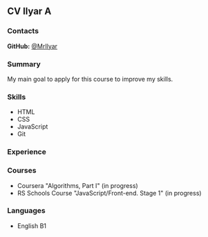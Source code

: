 ## **CV Ilyar A**

### **Contacts**

**GitHub:** [@MrIlyar](https://github.com/MrIlyar)

### **Summary**

My main goal to apply for this course to improve my skills.

### **Skills**

- HTML
- CSS
- JavaScript
- Git

### **Experience**

### **Courses**
- Coursera "Algorithms, Part I" (in progress)
- RS Schools Course "JavaScript/Front-end. Stage 1" (in progress)

### **Languages**

- English B1